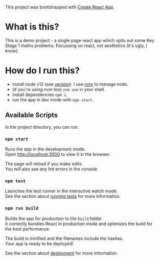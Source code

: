 This project was bootstrapped with [Create React App](https://github.com/facebook/create-react-app).

# What is this?

This is a demo project - a single page react app which spits out some Key Stage 1 maths problems. Focussing on react, not aesthetics (it's ugly, I know).

# How do I run this?

- install node v12 (see [version](./nvmrc)). I use [nvm](https://github.com/nvm-sh/nvm) to manage node.
- (if you're using nvm too) `nvm use` in your shell.
- install dependencies `npm i`.
- run the app in dev mode with `npm start`.


## Available Scripts

In the project directory, you can run:

### `npm start`

Runs the app in the development mode.<br />
Open [http://localhost:3000](http://localhost:3000) to view it in the browser.

The page will reload if you make edits.<br />
You will also see any lint errors in the console.

### `npm test`

Launches the test runner in the interactive watch mode.<br />
See the section about [running tests](https://facebook.github.io/create-react-app/docs/running-tests) for more information.

### `npm run build`

Builds the app for production to the `build` folder.<br />
It correctly bundles React in production mode and optimizes the build for the best performance.

The build is minified and the filenames include the hashes.<br />
Your app is ready to be deployed!

See the section about [deployment](https://facebook.github.io/create-react-app/docs/deployment) for more information.
